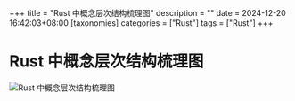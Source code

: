 +++
title = "Rust 中概念层次结构梳理图"
description = ""
date = 2024-12-20 16:42:03+08:00
[taxonomies]
categories = ["Rust"]
tags = ["Rust"]
+++

<!-- more -->

# Rust 中概念层次结构梳理图

![Rust 中概念层次结构梳理图](/images/rust_concept.png)
